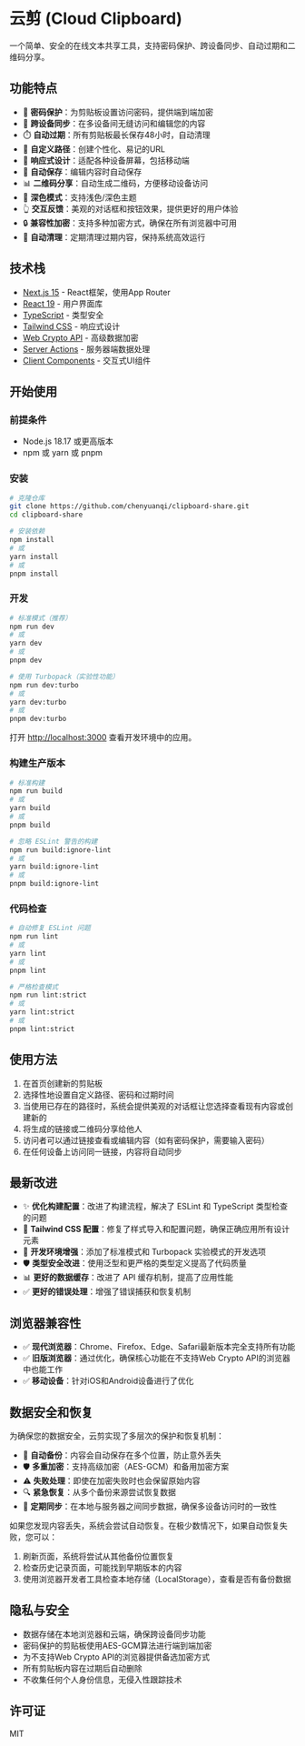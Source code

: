 # 云剪 (Cloud Clipboard)

一个简单、安全的在线文本共享工具，支持密码保护、跨设备同步、自动过期和二维码分享。

## 功能特点

- 🔐 **密码保护**：为剪贴板设置访问密码，提供端到端加密
- 🔄 **跨设备同步**：在多设备间无缝访问和编辑您的内容
- ⏱️ **自动过期**：所有剪贴板最长保存48小时，自动清理
- 🔗 **自定义路径**：创建个性化、易记的URL
- 📱 **响应式设计**：适配各种设备屏幕，包括移动端
- 💾 **自动保存**：编辑内容时自动保存
- 📊 **二维码分享**：自动生成二维码，方便移动设备访问
- 🌙 **深色模式**：支持浅色/深色主题
- 👆 **交互反馈**：美观的对话框和按钮效果，提供更好的用户体验
- 🔒 **兼容性加密**：支持多种加密方式，确保在所有浏览器中可用
- 🧹 **自动清理**：定期清理过期内容，保持系统高效运行

## 技术栈

- [Next.js 15](https://nextjs.org/) - React框架，使用App Router
- [React 19](https://react.dev/) - 用户界面库
- [TypeScript](https://www.typescriptlang.org/) - 类型安全
- [Tailwind CSS](https://tailwindcss.com/) - 响应式设计
- [Web Crypto API](https://developer.mozilla.org/en-US/docs/Web/API/Web_Crypto_API) - 高级数据加密
- [Server Actions](https://nextjs.org/docs/app/api-reference/functions/server-actions) - 服务器端数据处理
- [Client Components](https://nextjs.org/docs/app/building-your-application/rendering/client-components) - 交互式UI组件

## 开始使用

### 前提条件

- Node.js 18.17 或更高版本
- npm 或 yarn 或 pnpm

### 安装

```bash
# 克隆仓库
git clone https://github.com/chenyuanqi/clipboard-share.git
cd clipboard-share

# 安装依赖
npm install
# 或
yarn install
# 或
pnpm install
```

### 开发

```bash
# 标准模式（推荐）
npm run dev
# 或
yarn dev
# 或
pnpm dev

# 使用 Turbopack（实验性功能）
npm run dev:turbo
# 或
yarn dev:turbo
# 或
pnpm dev:turbo
```

打开 [http://localhost:3000](http://localhost:3000) 查看开发环境中的应用。

### 构建生产版本

```bash
# 标准构建
npm run build
# 或
yarn build
# 或
pnpm build

# 忽略 ESLint 警告的构建
npm run build:ignore-lint
# 或
yarn build:ignore-lint
# 或
pnpm build:ignore-lint
```

### 代码检查

```bash
# 自动修复 ESLint 问题
npm run lint
# 或
yarn lint
# 或
pnpm lint

# 严格检查模式
npm run lint:strict
# 或
yarn lint:strict
# 或
pnpm lint:strict
```

## 使用方法

1. 在首页创建新的剪贴板
2. 选择性地设置自定义路径、密码和过期时间
3. 当使用已存在的路径时，系统会提供美观的对话框让您选择查看现有内容或创建新的
4. 将生成的链接或二维码分享给他人
5. 访问者可以通过链接查看或编辑内容（如有密码保护，需要输入密码）
6. 在任何设备上访问同一链接，内容将自动同步

## 最新改进

- ✨ **优化构建配置**：改进了构建流程，解决了 ESLint 和 TypeScript 类型检查的问题
- 🎨 **Tailwind CSS 配置**：修复了样式导入和配置问题，确保正确应用所有设计元素
- 🔧 **开发环境增强**：添加了标准模式和 Turbopack 实验模式的开发选项
- 🛡️ **类型安全改进**：使用泛型和更严格的类型定义提高了代码质量
- 📊 **更好的数据缓存**：改进了 API 缓存机制，提高了应用性能
- ✅ **更好的错误处理**：增强了错误捕获和恢复机制

## 浏览器兼容性

- ✅ **现代浏览器**：Chrome、Firefox、Edge、Safari最新版本完全支持所有功能
- ✅ **旧版浏览器**：通过优化，确保核心功能在不支持Web Crypto API的浏览器中也能工作
- ✅ **移动设备**：针对iOS和Android设备进行了优化

## 数据安全和恢复

为确保您的数据安全，云剪实现了多层次的保护和恢复机制：

- 🔄 **自动备份**：内容会自动保存在多个位置，防止意外丢失
- 🛡️ **多重加密**：支持高级加密（AES-GCM）和备用加密方案
- ⚠️ **失败处理**：即使在加密失败时也会保留原始内容
- 🔍 **紧急恢复**：从多个备份来源尝试恢复数据
- 💾 **定期同步**：在本地与服务器之间同步数据，确保多设备访问时的一致性

如果您发现内容丢失，系统会尝试自动恢复。在极少数情况下，如果自动恢复失败，您可以：

1. 刷新页面，系统将尝试从其他备份位置恢复
2. 检查历史记录页面，可能找到早期版本的内容
3. 使用浏览器开发者工具检查本地存储（LocalStorage），查看是否有备份数据

## 隐私与安全

- 数据存储在本地浏览器和云端，确保跨设备同步功能
- 密码保护的剪贴板使用AES-GCM算法进行端到端加密
- 为不支持Web Crypto API的浏览器提供备选加密方式
- 所有剪贴板内容在过期后自动删除
- 不收集任何个人身份信息，无侵入性跟踪技术

## 许可证

MIT
